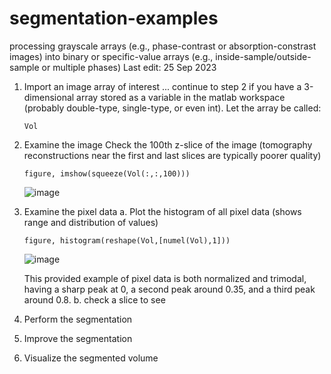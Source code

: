 # segmentation-examples
processing grayscale arrays (e.g., phase-contrast or absorption-constrast images) into binary or specific-value arrays (e.g., inside-sample/outside-sample or multiple phases)
Last edit: 25 Sep 2023

1. Import an image array of interest
   ... continue to step 2 if you have a 3-dimensional array stored as a variable in the matlab workspace (probably double-type, single-type, or even int). Let the array be called:
   ```
   Vol
   ```
2. Examine the image
   Check the 100th z-slice of the image (tomography reconstructions near the first and last slices are typically poorer quality)
   ```
   figure, imshow(squeeze(Vol(:,:,100)))
   ```
   ![image](https://github.com/marcelchlupsa/segmentation-examples/assets/66844588/30721f5a-14e0-4497-8866-50a2cbb01aa7)

4. Examine the pixel data
   a. Plot the histogram of all pixel data (shows range and distribution of values)
   ```
   figure, histogram(reshape(Vol,[numel(Vol),1]))
   ```
   ![image](https://github.com/marcelchlupsa/segmentation-examples/assets/66844588/419456ad-f5a4-4986-b0cd-3d0617fe2ea6)

   This provided example of pixel data is both normalized and trimodal, having a sharp peak at 0, a second peak around 0.35, and a third peak around 0.8.
   b. check a slice to see

5. Perform the segmentation
6. Improve the segmentation
7. Visualize the segmented volume
